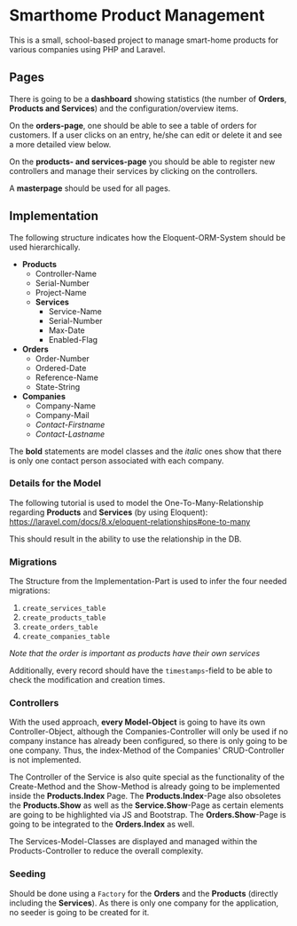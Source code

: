 # Smarthome Product Management
This is a small, school-based project to manage smart-home products for various companies using PHP and Laravel.

## Pages
There is going to be a **dashboard** showing statistics (the number of **Orders**, **Products and Services**) and the configuration/overview items.

On the **orders-page**, one should be able to see a table of orders for customers. If a user clicks on an entry, he/she can edit or delete it and see a more detailed view below.

On the **products- and services-page** you should be able to register new controllers and manage their services by clicking on the controllers.

A **masterpage** should be used for all pages.

## Implementation
The following structure indicates how the Eloquent-ORM-System should be used hierarchically. 

 - **Products**
    - Controller-Name
    - Serial-Number
    - Project-Name
    - **Services**
        - Service-Name
        - Serial-Number
        - Max-Date
        - Enabled-Flag
 - **Orders**
    - Order-Number
    - Ordered-Date
    - Reference-Name
    - State-String
 - **Companies**
    - Company-Name
    - Company-Mail
    - _Contact-Firstname_
    - _Contact-Lastname_
    
The **bold** statements are model classes and the _italic_ ones show that there is only one contact person associated with each company.

### Details for the Model
The following tutorial is used to model the One-To-Many-Relationship regarding **Products** and **Services** (by using Eloquent):
https://laravel.com/docs/8.x/eloquent-relationships#one-to-many

This should result in the ability to use the relationship in the DB.

### Migrations
The Structure from the Implementation-Part is used to infer the four needed migrations:
1. `create_services_table`
2. `create_products_table`
2. `create_orders_table`
3. `create_companies_table`

_Note that the order is important as products have their own services_
 
Additionally, every record should have the `timestamps`-field to be able to check the modification and creation times.

### Controllers
With the used approach, **every Model-Object** is going to have its own Controller-Object, although the Companies-Controller will only be used if no company instance has already been configured, so there is only going to be one company.
Thus, the index-Method of the Companies' CRUD-Controller is not implemented.

The Controller of the Service is also quite special as the functionality of the Create-Method and the Show-Method is already going to be implemented inside the **Products.Index** Page. The **Products.Index**-Page also obsoletes the **Products.Show** as well as the **Service.Show**-Page as certain elements are going to be highlighted via JS and Bootstrap. The **Orders.Show**-Page is going to be integrated to the **Orders.Index** as well.

The Services-Model-Classes are displayed and managed within the Products-Controller to reduce the overall complexity.

### Seeding
Should be done using a `Factory` for the **Orders** and the **Products** (directly including the **Services**). As there is only one company for the application, no seeder is going to be created for it.
